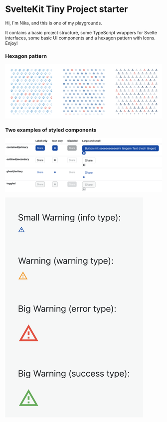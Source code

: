 # SvelteKit Tiny Project starter

Hi, I´m Nika, and this is one of my playgrounds. 

It contains a basic project structure, some TypeScript wrappers for Svelte interfaces, some basic UI components and a 
hexagon pattern with Icons. Enjoy! 

### Hexagon pattern

![](static/screenshots/hexagonPattern.png)

### Two examples of styled components

![](static/screenshots/buttonStyles.png)

![](static/screenshots/warningStyles.png)
